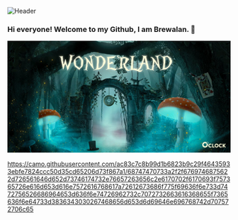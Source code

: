 ![Header](https://raw.githubusercontent.com/MartinHeinz/Brewalan74/Brewalan74/readme_header.png "Header")

### Hi everyone! Welcome to my Github, I am Brewalan. 👋

![Cover](https://github.com/Brewalan74/Brewalan74/blob/master/img/Wonderland.jpeg)

https://camo.githubusercontent.com/ac83c7c8b99d1b6823b9c29f46435933ebfe7824ccc50d35cd65206d73f867a1/68747470733a2f2f6769746875622d726561646d652d73746174732e76657263656c2e6170702f6170693f757365726e616d653d616e7572616768617a72612673686f775f69636f6e733d7472756526686964653d636f6e74726962732c7072732663616368655f7365636f6e64733d3836343030267468656d653d6d69646e696768742d707572706c65

<!--
**Brewalan74/Brewalan74** is a ✨ _special_ ✨ repository because its `README.md` (this file) appears on your GitHub profile.

Here are some ideas to get you started:

- 🔭 I’m currently working on ...
- 🌱 I’m currently learning ...
- 👯 I’m looking to collaborate on ...
- 🤔 I’m looking for help with ...
- 💬 Ask me about ...
- 📫 How to reach me: ...
- 😄 Pronouns: ...
- ⚡ Fun fact: ...
-->


